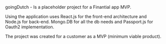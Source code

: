 goingDutch - Is a placeholder project for a Finantial app MVP.

Using the application uses React.js for the front-end architecture and Node.js for back-end.
Mongo.DB for all the db needs and Passport.js for Oauth2 implementation.

The project was created for a customer as a MVP (minimum viable product).

